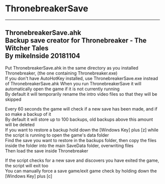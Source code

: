 # ThronebreakerSave  

------------------  
ThronebreakerSave.ahk  
Backup save creator for Thronebreaker - The Witcher Tales  
By mikeInside 20181104  
------------------  
Put ThronebreakerSave.ahk in the same directory as you installed Thronebreaker, (the one containing Thronebreaker.exe)  
If you don't have AutoHotKey installed, use ThronebreakerSave.exe instead of ThronebreakerSave.ahk
When you run ThronebreakerSave it will automatically open the game if it is not currently running  
By default it will temporarily rename the intro video files so that they will be skipped

Every 60 seconds the game will check if a new save has been made, and if so make a backup of it  
By default it will store up to 100 backups, old backups above this amount will be deleted  
If you want to restore a backup hold down the [Windows Key] plus [z] while the script is running to open the game's data folder  
Find the save you want to restore in the backups folder, then copy the files inside the folder into the main SaveData folder, overwriting files  
Then load the save inside Thronebreaker  

If the script checks for a new save and discovers you have exited the game, the script will exit too  
You can manually force a save game/exit game check by holding down the [Windows Key] plus [c]  
